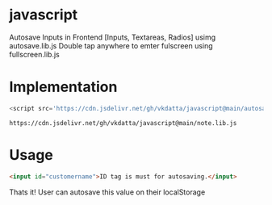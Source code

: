 # javascript

Autosave Inputs in Frontend [Inputs, Textareas, Radios] usimg autosave.lib.js
Double tap anywhere to emter fulscreen using fullscreen.lib.js


# Implementation

``` javascript
<script src='https://cdn.jsdelivr.net/gh/vkdatta/javascript@main/autosave.lib.js'></script>
```
```
https://cdn.jsdelivr.net/gh/vkdatta/javascript@main/note.lib.js
```

# Usage

``` HTML
<input id="customername">ID tag is must for autosaving.</input>
```
Thats it! User can autosave this value on their localStorage
